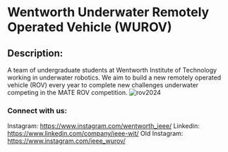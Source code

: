 # Wentworth Underwater Remotely Operated Vehicle (WUROV)

## Description:

A team of undergraduate students at Wentworth Institute of Technology working in underwater robotics. We aim to build a new remotely operated vehicle (ROV) every year to complete new challenges underwater competing in the MATE ROV competition.
![rov2024](https://github.com/WIT-IEEE-MATE-ROV/Team-Introduction/assets/92730555/9aaafbfe-a605-4500-8643-2aebc54af04c)

### Connect with us:
Instagram: https://www.instagram.com/wentworth_ieee/
Linkedin: https://www.linkedin.com/company/ieee-wit/
Old Instagram: https://www.instagram.com/ieee_wurov/
